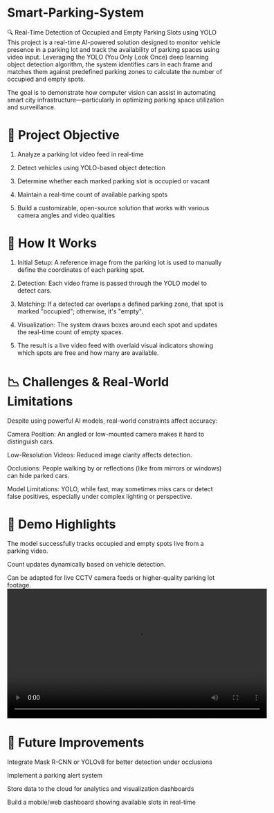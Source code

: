 # Smart-Parking-System

🔍 Real-Time Detection of Occupied and Empty Parking Slots using YOLO
This project is a real-time AI-powered solution designed to monitor vehicle presence in a parking lot and track the availability of parking spaces using video input. Leveraging the YOLO (You Only Look Once) deep learning object detection algorithm, the system identifies cars in each frame and matches them against predefined parking zones to calculate the number of occupied and empty spots.

The goal is to demonstrate how computer vision can assist in automating smart city infrastructure—particularly in optimizing parking space utilization and surveillance.

# 🎯 Project Objective
1. Analyze a parking lot video feed in real-time

2. Detect vehicles using YOLO-based object detection

3. Determine whether each marked parking slot is occupied or vacant

4. Maintain a real-time count of available parking spots

5. Build a customizable, open-source solution that works with various camera angles and video qualities

# 🧠 How It Works
1. Initial Setup: A reference image from the parking lot is used to manually define the coordinates of each parking spot.

2. Detection: Each video frame is passed through the YOLO model to detect cars.

3. Matching: If a detected car overlaps a defined parking zone, that spot is marked "occupied"; otherwise, it's "empty".

4. Visualization: The system draws boxes around each spot and updates the real-time count of empty spaces.

5. The result is a live video feed with overlaid visual indicators showing which spots are free and how many are available.

# 📉 Challenges & Real-World Limitations
Despite using powerful AI models, real-world constraints affect accuracy:

Camera Position: An angled or low-mounted camera makes it hard to distinguish cars.

Low-Resolution Videos: Reduced image clarity affects detection.

Occlusions: People walking by or reflections (like from mirrors or windows) can hide parked cars.

Model Limitations: YOLO, while fast, may sometimes miss cars or detect false positives, especially under complex lighting or perspective.


# 🎥 Demo Highlights
The model successfully tracks occupied and empty spots live from a parking video.

Count updates dynamically based on vehicle detection.

Can be adapted for live CCTV camera feeds or higher-quality parking lot footage.
<video src="outcc.mp4" controls width="600"></video> 


# 🔧 Future Improvements
Integrate Mask R-CNN or YOLOv8 for better detection under occlusions

Implement a parking alert system

Store data to the cloud for analytics and visualization dashboards

Build a mobile/web dashboard showing available slots in real-time
